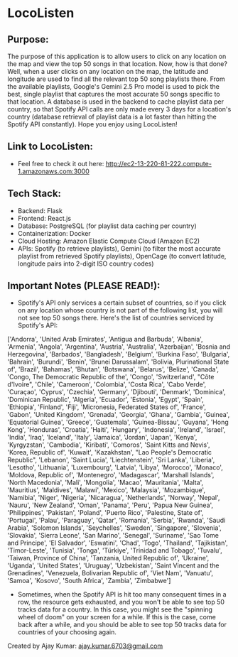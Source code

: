 # LocoListen

## Purpose:
The purpose of this application is to allow users to click on any location on the map and view the top 50 songs in that location. Now, how is that done? Well, when a user clicks on any location on the map, the latitude and longitude are used to find all the relevant top 50 song playlists there. From the available playlists, Google's Gemini 2.5 Pro model is used to pick the best, single playlist that captures the most accurate 50 songs specific to that location. A database is used in the backend to cache playlist data per country, so that Spotify API calls are only made every 3 days for a location's country (database retrieval of playlist data is a lot faster than hitting the Spotify API constantly). Hope you enjoy using LocoListen!

## Link to LocoListen:
- Feel free to check it out here: <http://ec2-13-220-81-222.compute-1.amazonaws.com:3000>

## Tech Stack:
- Backend: Flask
- Frontend: React.js
- Database: PostgreSQL (for playlist data caching per country)
- Containerization: Docker
- Cloud Hosting: Amazon Elastic Compute Cloud (Amazon EC2)
- APIs: Spotify (to retrieve playlists), Gemini (to filter the most accurate playlist from retrieved Spotify playlists), OpenCage (to convert latitude, longitude pairs into 2-digit ISO country codes)

## Important Notes (PLEASE READ!):
- Spotify's API only services a certain subset of countries, so if you click on any location whose country is not part of the following list, you will not see top 50 songs there. Here's the list of countries serviced by Spotify's API:

['Andorra', 'United Arab Emirates', 'Antigua and Barbuda', 'Albania', 'Armenia', 'Angola', 'Argentina', 'Austria', 'Australia', 'Azerbaijan', 'Bosnia and Herzegovina', 'Barbados', 'Bangladesh', 'Belgium', 'Burkina Faso', 'Bulgaria', 'Bahrain', 'Burundi', 'Benin', 'Brunei Darussalam', 'Bolivia, Plurinational State of', 'Brazil', 'Bahamas', 'Bhutan', 'Botswana', 'Belarus', 'Belize', 'Canada', 'Congo, The Democratic Republic of the', 'Congo', 'Switzerland', "Côte d'Ivoire", 'Chile', 'Cameroon', 'Colombia', 'Costa Rica', 'Cabo Verde', 'Curaçao', 'Cyprus', 'Czechia', 'Germany', 'Djibouti', 'Denmark', 'Dominica', 'Dominican Republic', 'Algeria', 'Ecuador', 'Estonia', 'Egypt', 'Spain', 'Ethiopia', 'Finland', 'Fiji', 'Micronesia, Federated States of', 'France', 'Gabon', 'United Kingdom', 'Grenada', 'Georgia', 'Ghana', 'Gambia', 'Guinea', 'Equatorial Guinea', 'Greece', 'Guatemala', 'Guinea-Bissau', 'Guyana', 'Hong Kong', 'Honduras', 'Croatia', 'Haiti', 'Hungary', 'Indonesia', 'Ireland', 'Israel', 'India', 'Iraq', 'Iceland', 'Italy', 'Jamaica', 'Jordan', 'Japan', 'Kenya', 'Kyrgyzstan', 'Cambodia', 'Kiribati', 'Comoros', 'Saint Kitts and Nevis', 'Korea, Republic of', 'Kuwait', 'Kazakhstan', "Lao People's Democratic Republic", 'Lebanon', 'Saint Lucia', 'Liechtenstein', 'Sri Lanka', 'Liberia', 'Lesotho', 'Lithuania', 'Luxembourg', 'Latvia', 'Libya', 'Morocco', 'Monaco', 'Moldova, Republic of', 'Montenegro', 'Madagascar', 'Marshall Islands', 'North Macedonia', 'Mali', 'Mongolia', 'Macao', 'Mauritania', 'Malta', 'Mauritius', 'Maldives', 'Malawi', 'Mexico', 'Malaysia', 'Mozambique', 'Namibia', 'Niger', 'Nigeria', 'Nicaragua', 'Netherlands', 'Norway', 'Nepal', 'Nauru', 'New Zealand', 'Oman', 'Panama', 'Peru', 'Papua New Guinea', 'Philippines', 'Pakistan', 'Poland', 'Puerto Rico', 'Palestine, State of', 'Portugal', 'Palau', 'Paraguay', 'Qatar', 'Romania', 'Serbia', 'Rwanda', 'Saudi Arabia', 'Solomon Islands', 'Seychelles', 'Sweden', 'Singapore', 'Slovenia', 'Slovakia', 'Sierra Leone', 'San Marino', 'Senegal', 'Suriname', 'Sao Tome and Principe', 'El Salvador', 'Eswatini', 'Chad', 'Togo', 'Thailand', 'Tajikistan', 'Timor-Leste', 'Tunisia', 'Tonga', 'Türkiye', 'Trinidad and Tobago', 'Tuvalu', 'Taiwan, Province of China', 'Tanzania, United Republic of', 'Ukraine', 'Uganda', 'United States', 'Uruguay', 'Uzbekistan', 'Saint Vincent and the Grenadines', 'Venezuela, Bolivarian Republic of', 'Viet Nam', 'Vanuatu', 'Samoa', 'Kosovo', 'South Africa', 'Zambia', 'Zimbabwe']

- Sometimes, when the Spotify API is hit too many consequent times in a row, the resource gets exhausted, and you won't be able to see top 50 tracks data for a country. In this case, you might see the "spinning wheel of doom" on your screen for a while. If this is the case, come back after a while, and you should be able to see top 50 tracks data for countries of your choosing again.
  
  
Created by Ajay Kumar: <ajay.kumar.6703@gmail.com>
